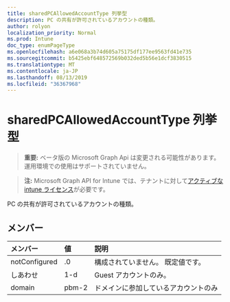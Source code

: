 ```yaml
---
title: sharedPCAllowedAccountType 列挙型
description: PC の共有が許可されているアカウントの種類。
author: rolyon
localization_priority: Normal
ms.prod: Intune
doc_type: enumPageType
ms.openlocfilehash: a6e068a3b74d605a75175df177ee9563fd41e735
ms.sourcegitcommit: b5425ebf648572569b032ded5b56e1dcf3830515
ms.translationtype: MT
ms.contentlocale: ja-JP
ms.lasthandoff: 08/13/2019
ms.locfileid: "36367968"
---
```

# <a name="sharedpcallowedaccounttype-enum-type"></a>sharedPCAllowedAccountType 列挙型

> **重要:** ベータ版の Microsoft Graph Api は変更される可能性があります。運用環境での使用はサポートされていません。

> **注:** Microsoft Graph API for Intune では、テナントに対して[アクティブな intune ライセンス](https://go.microsoft.com/fwlink/?linkid=839381)が必要です。

PC の共有が許可されているアカウントの種類。

## <a name="members"></a>メンバー
|メンバー|値|説明|
|:---|:---|:---|
|notConfigured|.0|構成されていません。 既定値です。|
|しあわせ|1-d|Guest アカウントのみ。|
|domain|pbm-2|ドメインに参加しているアカウントのみ|



